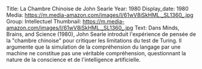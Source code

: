 Title: La Chambre Chinoise de John Searle
Year: 1980
Display_date: 1980
Media: https://m.media-amazon.com/images/I/61wV8iSkHML._SL1360_.jpg
Group: Intellectuel
Thumbnail: https://m.media-amazon.com/images/I/61wV8iSkHML._SL1360_.jpg
Text: Dans Minds, Brains, and Science (1980), John Searle introduit l'expérience de pensée de la "chambre chinoise" pour critiquer les limitations du test de Turing. Il argumente que la simulation de la compréhension du langage par une machine ne constitue pas une véritable compréhension, questionnant la nature de la conscience et de l'intelligence artificielle.